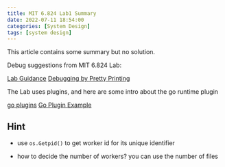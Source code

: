 ```yaml
---
title: MIT 6.824 Lab1 Summary
date: 2022-07-11 18:54:00
categories: [System Design]
tags: [system design]
---
```

This article contains some summary but no solution.

<!--more-->

Debug suggestions from MIT 6.824 Lab:

[Lab Guidance](https://pdos.csail.mit.edu/6.824/labs/guidance.html)
[Debugging by Pretty Printing](https://blog.josejg.com/debugging-pretty/)

The Lab uses plugins, and here are some intro about the go runtime plugin

[go plugins](https://tpaschalis.github.io/golang-plugins/)
[Go Plugin Example](https://github.com/vladimirvivien/go-plugin-example)

## Hint
- use `os.Getpid()` to get worker id for its unique identifier

- how to decide the number of workers? you can use the number of files